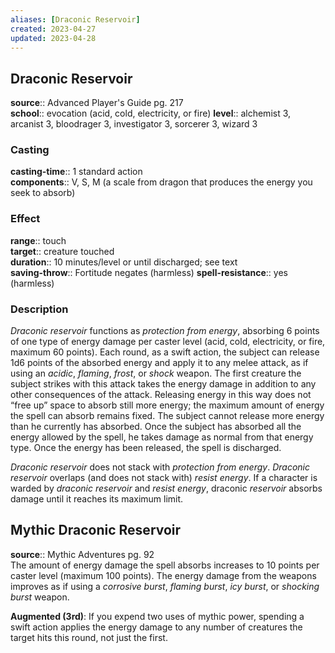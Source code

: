 ```yaml
---
aliases: [Draconic Reservoir]
created: 2023-04-27
updated: 2023-04-28
---
```


## Draconic Reservoir

**source**:: Advanced Player's Guide pg. 217  
**school**:: evocation (acid, cold, electricity, or fire)
**level**:: alchemist 3, arcanist 3, bloodrager 3, investigator 3, sorcerer 3, wizard 3

### Casting

**casting-time**:: 1 standard action  
**components**:: V, S, M (a scale from dragon that produces the energy you seek to absorb)

### Effect

**range**:: touch  
**target**:: creature touched  
**duration**:: 10 minutes/level or until discharged; see text  
**saving-throw**:: Fortitude negates (harmless)
**spell-resistance**:: yes (harmless)

### Description

*Draconic reservoir* functions as *protection from energy*, absorbing 6 points of one type of energy damage per caster level (acid, cold, electricity, or fire, maximum 60 points). Each round, as a swift action, the subject can release 1d6 points of the absorbed energy and apply it to any melee attack, as if using an *acidic*, *flaming*, *frost*, or *shock* weapon. The first creature the subject strikes with this attack takes the energy damage in addition to any other consequences of the attack. Releasing energy in this way does not “free up” space to absorb still more energy; the maximum amount of energy the spell can absorb remains fixed. The subject cannot release more energy than he currently has absorbed. Once the subject has absorbed all the energy allowed by the spell, he takes damage as normal from that energy type. Once the energy has been released, the spell is discharged.  
  
*Draconic reservoir* does not stack with *protection from energy*. *Draconic reservoir* overlaps (and does not stack with) *resist energy*. If a character is warded by *draconic reservoir* and *resist energy*, draconic *reservoir* absorbs damage until it reaches its maximum limit.

## Mythic Draconic Reservoir

**source**:: Mythic Adventures pg. 92  
The amount of energy damage the spell absorbs increases to 10 points per caster level (maximum 100 points). The energy damage from the weapons improves as if using a *corrosive burst*, *flaming burst*, *icy burst*, or *shocking burst* weapon.  
  
**Augmented (3rd)**: If you expend two uses of mythic power, spending a swift action applies the energy damage to any number of creatures the target hits this round, not just the first.
